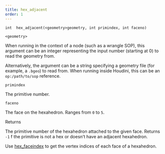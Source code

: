 ```yaml
---
title: hex_adjacent
order: 1
---
```

`int  hex_adjacent(<geometry>geometry, int primindex, int faceno)`

`<geometry>`

When running in the context of a node (such as a wrangle SOP), this argument can be an integer representing the input number (starting at 0) to read the geometry from.

Alternatively, the argument can be a string specifying a geometry file (for example, a `.bgeo`) to read from. When running inside Houdini, this can be an `op:/path/to/sop` reference.

`primindex`

The primitive number.

`faceno`

The face on the hexahedron. Ranges from `0` to `5`.

Returns

The primitive number of the hexahedron attached to the given face.
Returns `-1` f the primitive is not a hex or doesn’t have an adjacent hexahedron.

Use [hex_faceindex](./hex_faceindex "Returns vertex indices of each face of a hexahedron.") to get the vertex indices of each face of a hexahedron.
